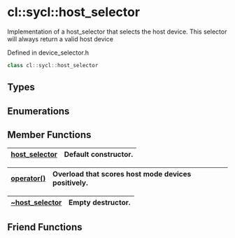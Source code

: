 # cl::sycl::host_selector

Implementation of a host_selector that selects the host device. This selector will always return a valid host device 

Defined in device_selector.h

```cpp
class cl::sycl::host_selector
```

## Types

## Enumerations

## Member Functions

| [host_selector](./functions/host_selector/README.md) | Default constructor.  |
| :--- | :--- |

| [operator()](./functions/operator()/README.md) | Overload that scores host mode devices positively.  |
| :--- | :--- |

| [~host_selector](./functions/~host_selector/README.md) | Empty destructor.  |
| :--- | :--- |


## Friend Functions

